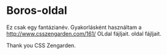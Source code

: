 # Boros-oldal

Ez csak egy fantázianév.
Gyakorlásként használtam a 
http://www.csszengarden.com/161/
OLdal fájljait.
 oldal fájljait.

Thank you CSS Zengarden.

